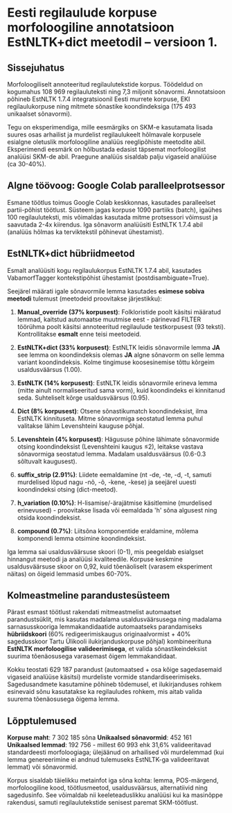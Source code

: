 # Eesti regilaulude korpuse morfoloogiline annotatsioon EstNLTK+dict meetodil – versioon 1\.

## Sissejuhatus

Morfoloogiliselt annoteeritud regilaulutekstide korpus. Töödeldud on kogumahus 108 969 regilauluteksti ning 7,3 miljonit sõnavormi. Annotatsioon põhineb EstNLTK 1.7.4 integratsioonil Eesti murrete korpuse, EKI regilaulukorpuse ning mitmete sõnastike koondindeksiga (175 493 unikaalset sõnavormi). 

Tegu on eksperimendiga, mille eesmärgiks on SKM-e kasutamata lisada suures osas arhailist ja murdelist regilaulukeelt hõlmavale korpusele esialgne oletuslik morfoloogiline analüüs reeglipõhiste meetodite abil. Eksperimendi eesmärk on hõlbustada edasist täpsemat morfoloogilist analüüsi SKM-de abil. Praegune analüüs sisaldab palju vigaseid analüüse (ca 30-40%).

## Algne töövoog: Google Colab paralleelprotsessor

Esmane töötlus toimus Google Colab keskkonnas, kasutades paralleelset partii-põhist töötlust. Süsteem jagas korpuse 1090 partiiks (batch), igaühes 100 regilauluteksti, mis võimaldas kasutada mitme protsessori võimsust ja saavutada 2-4x kiirendus. Iga sõnavorm analüüsiti EstNLTK 1.7.4 abil (analüüs hõlmas ka terviktekstil põhinevat ühestamist).

## EstNLTK+dict hübriidmeetod

Esmalt analüüsiti kogu regilaulukorpus EstNLTK 1.7.4 abil, kasutades VabamorfTagger kontekstipõhist ühestamist (postdisambiguate=True).

Seejärel määrati igale sõnavormile lemma kasutades **esimese sobiva meetodi** tulemust (meetodeid proovitakse järjestikku):

1. **Manual_override (37% korpusest)**: Folkloristide poolt käsitsi määratud lemmad, kaitstud automaatse muutmise eest - pärinevad FILTER töörühma poolt käsitsi annoteeritud regilaulude testkorpusest (93 teksti). Kontrollitakse **esmalt** enne teisi meetodeid.

2. **EstNLTK+dict (33% korpusest)**: EstNLTK leidis sõnavormile lemma **JA** see lemma on koondindeksis olemas **JA** algne sõnavorm on selle lemma variant koondindeksis. Kolme tingimuse koosesinemise tõttu kõrgeim usaldusväärsus (1.00).

3. **EstNLTK (14% korpusest)**: EstNLTK leidis sõnavormile erineva lemma (mitte ainult normaliseeritud sama vorm), kuid koondindeks ei kinnitanud seda. Suhteliselt kõrge usaldusväärsus (0.95).

4. **Dict (8% korpusest)**: Otsene sõnastikumatch koondindeksist, ilma EstNLTK kinnituseta. Mitme sõnavormiga seostatud lemma puhul valitakse lähim Levenshteini kauguse põhjal.

5. **Levenshtein (4% korpusest)**: Hägususe põhine lähimate sõnavormide otsing koondindeksist (Levenshteini kaugus ≤2), leitakse vastava sõnavormiga seostatud lemma. Madalam usaldusväärsus (0.6-0.3 sõltuvalt kaugusest).

6. **suffix_strip (2.91%)**: Liidete eemaldamine (nt -de, -te, -d, -t, samuti murdelised lõpud nagu -nõ, -õ, -kene, -kese) ja seejärel uuesti koondindeksi otsing (dict-meetod).

7. **h_variation (0.10%)**: H-lisamise/-ärajätmise käsitlemine (murdelised erinevused) - proovitakse lisada või eemaldada 'h' sõna algusest ning otsida koondindeksist.

8. **compound (0.7%)**: Liitsõna komponentide eraldamine, mõlema komponendi lemma otsimine koondindeksist.


Iga lemma sai usaldusväärsuse skoori (0-1), mis peegeldab esialgset hinnangut meetodi ja analüüsi kvaliteedile. Korpuse keskmine usaldusväärsuse skoor on 0,92, kuid tõenäoliselt (varasem eksperiment näitas) on õigeid lemmasid umbes 60-70%.

## Kolmeastmeline parandustesüsteem

Pärast esmast töötlust rakendati mitmeastmelist automaatset parandustsüklit, mis kasutas madalama usaldusväärsusega ning madalama sarnasusskooriga lemmakandidaatide automaatseks parandamiseks **hübriidskoori** (60% redigeerimiskaugus originaalvormist \+ 40% sagedusskoor Tartu Ülikooli ilukirjanduskorpuse põhjal) kombineerituna **EstNLTK morfoloogilise valideerimisega**, et valida sõnastikeindeksist suurima tõenäosusega varasemast õigem lemmakandidaat.


Kokku teostati 629 187  parandust (automaatsed \+ osa kõige sagedasemaid vigaseid analüüse käsitsi) murdeliste vormide standardiseerimiseks. Sagedusandmete kasutamine põhineb tõdemusel, et ilukirjanduses rohkem esinevaid sõnu kasutatakse ka regilauludes rohkem, mis aitab valida suurema tõenäosusega õigema lemma.


## Lõpptulemused

**Korpuse maht**: 7 302 185 sõna **Unikaalsed sõnavormid**: 452 161 **Unikaalsed lemmad**: 192 756  \- millest 60 993 ehk 31,6% valideeritavad standardeesti morfoloogiaga; ülejäänud on arhailised või murdelemmad (kui lemma genereerimine ei andnud tulemuseks EstNLTK-ga valideeritavat lemmat) või sõnavormid.

Korpus sisaldab täielikku metainfot iga sõna kohta: lemma, POS-märgend, morfoloogiline kood, töötlusmeetod, usaldusväärsus, alternatiivid ning sagedusinfo. See võimaldab nii keeleteaduslikku analüüsi kui ka masinõppe rakendusi, samuti regilaulutekstide senisest paremat SKM-töötlust.  
